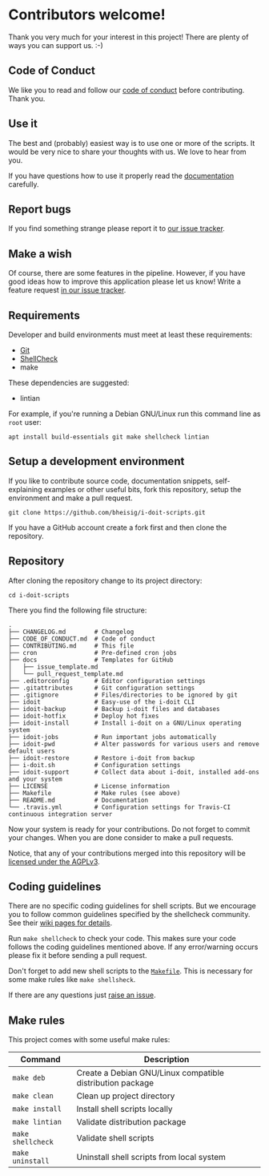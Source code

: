 #   Contributors welcome!

Thank you very much for your interest in this project! There are plenty of ways you can support us. :-)


##  Code of Conduct

We like you to read and follow our [code of conduct](CODE_OF_CONDUCT.md) before contributing. Thank you.


##  Use it

The best and (probably) easiest way is to use one or more of the scripts. It would be very nice to share your thoughts with us. We love to hear from you.

If you have questions how to use it properly read the [documentation](README.md) carefully.


##  Report bugs

If you find something strange please report it to [our issue tracker](https://github.com/bheisig/i-doit-scripts/issues).


##  Make a wish

Of course, there are some features in the pipeline. However, if you have good ideas how to improve this application please let us know! Write a feature request [in our issue tracker](https://github.com/bheisig/i-doit-scripts/issues).


##  Requirements

Developer and build environments must meet at least these requirements:

*   [Git](https://git-scm.com/)
*   [ShellCheck](https://www.shellcheck.net/)
*   make

These dependencies are suggested:

*   lintian

For example, if you're running a Debian GNU/Linux run this command line as `root` user:

~~~ {.bash}
apt install build-essentials git make shellcheck lintian
~~~


##  Setup a development environment

If you like to contribute source code, documentation snippets, self-explaining examples or other useful bits, fork this repository, setup the environment and make a pull request.

~~~ {.bash}
git clone https://github.com/bheisig/i-doit-scripts.git
~~~

If you have a GitHub account create a fork first and then clone the repository.


##  Repository

After cloning the repository change to its project directory:

~~~ {.bash}
cd i-doit-scripts
~~~

There you find the following file structure:

~~~ {.bash}
.
├── CHANGELOG.md        # Changelog
├── CODE_OF_CONDUCT.md  # Code of conduct
├── CONTRIBUTING.md     # This file
├── cron                # Pre-defined cron jobs
├── docs                # Templates for GitHub
│   ├── issue_template.md
│   └── pull_request_template.md
├── .editorconfig       # Editor configuration settings
├── .gitattributes      # Git configuration settings
├── .gitignore          # Files/directories to be ignored by git
├── idoit               # Easy-use of the i-doit CLI
├── idoit-backup        # Backup i-doit files and databases
├── idoit-hotfix        # Deploy hot fixes
├── idoit-install       # Install i-doit on a GNU/Linux operating system
├── idoit-jobs          # Run important jobs automatically
├── idoit-pwd           # Alter passwords for various users and remove default users
├── idoit-restore       # Restore i-doit from backup
├── i-doit.sh           # Configuration settings
├── idoit-support       # Collect data about i-doit, installed add-ons and your system
├── LICENSE             # License information
├── Makefile            # Make rules (see above)
├── README.md           # Documentation
└── .travis.yml         # Configuration settings for Travis-CI continuous integration server
~~~

Now your system is ready for your contributions. Do not forget to commit your changes. When you are done consider to make a pull requests.

Notice, that any of your contributions merged into this repository will be [licensed under the AGPLv3](LICENSE).


##  Coding guidelines

There are no specific coding guidelines for shell scripts. But we encourage you to follow common guidelines specified by the shellcheck community. See their [wiki pages for details](https://github.com/koalaman/shellcheck/wiki/Checks).

Run `make shellcheck` to check your code. This makes sure your code follows the coding guidelines mentioned above. If any error/warning occurs please fix it before sending a pull request.

Don't forget to add new shell scripts to the [`Makefile`](Makefile). This is necessary for some make rules like `make shellsheck`.

If there are any questions just [raise an issue](https://github.com/bheisig/i-doit-scripts/issues).


##  Make rules

This project comes with some useful make rules:

| Command               | Description                                               |
| --------------------- | --------------------------------------------------------- |
| `make deb`            | Create a Debian GNU/Linux compatible distribution package |
| `make clean`          | Clean up project directory                                |
| `make install`        | Install shell scripts locally                             |
| `make lintian`        | Validate distribution package                             |
| `make shellcheck`     | Validate shell scripts                                    |
| `make uninstall`      | Uninstall shell scripts from local system                 |
